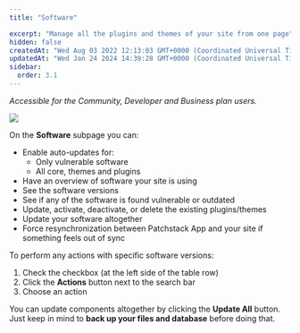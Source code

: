 ```yaml
---
title: "Software"

excerpt: "Manage all the plugins and themes of your site from one page"
hidden: false
createdAt: "Wed Aug 03 2022 12:13:03 GMT+0000 (Coordinated Universal Time)"
updatedAt: "Wed Jan 24 2024 14:39:28 GMT+0000 (Coordinated Universal Time)"
sidebar:
  order: 3.1
---
```

_Accessible for the Community, Developer and Business plan users._

![](@images/patchstack-site-software.png)

On the **Software** subpage you can:

<ul>
<li>Enable auto-updates for:
<ul><li>Only vulnerable software</li><li>All core, themes and plugins</li></ul></li>
<li>Have an overview of software your site is using</li>
<li>See the software versions</li>
<li>See if any of the software is found vulnerable or outdated</li>
<li>Update, activate, deactivate, or delete the existing plugins/themes</li>
<lI>Update your software altogether</li>
<li>Force resynchronization between Patchstack App and your site if something feels out of sync</li></ul>

To perform any actions with specific software versions:

<ol><li>
Check the checkbox (at the left side of the table row)</li>
<li>Click the <b>Actions</b> button next to the search bar</li>
<li>Choose an action</li>
</ol>

You can update components altogether by clicking the **Update All** button.  
Just keep in mind to **back up your files and database** before doing that.
